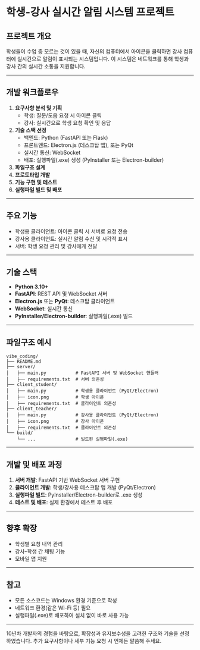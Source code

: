 # 학생-강사 실시간 알림 시스템 프로젝트

## 프로젝트 개요
학생들이 수업 중 모르는 것이 있을 때, 자신의 컴퓨터에서 아이콘을 클릭하면 강사 컴퓨터에 실시간으로 알림이 표시되는 시스템입니다. 이 시스템은 네트워크를 통해 학생과 강사 간의 실시간 소통을 지원합니다.

---

## 개발 워크플로우
1. **요구사항 분석 및 기획**
    - 학생: 질문/도움 요청 시 아이콘 클릭
    - 강사: 실시간으로 학생 요청 확인 및 응답
2. **기술 스택 선정**
    - 백엔드: Python (FastAPI 또는 Flask)
    - 프론트엔드: Electron.js (데스크탑 앱), 또는 PyQt
    - 실시간 통신: WebSocket
    - 배포: 실행파일(.exe) 생성 (PyInstaller 또는 Electron-builder)
3. **파일구조 설계**
4. **프로토타입 개발**
5. **기능 구현 및 테스트**
6. **실행파일 빌드 및 배포**

---

## 주요 기능
- 학생용 클라이언트: 아이콘 클릭 시 서버로 요청 전송
- 강사용 클라이언트: 실시간 알림 수신 및 시각적 표시
- 서버: 학생 요청 관리 및 강사에게 전달

---

## 기술 스택
- **Python 3.10+**
- **FastAPI**: REST API 및 WebSocket 서버
- **Electron.js** 또는 **PyQt**: 데스크탑 클라이언트
- **WebSocket**: 실시간 통신
- **PyInstaller/Electron-builder**: 실행파일(.exe) 빌드

---

## 파일구조 예시
```
vibe_coding/
├── README.md
├── server/
│   ├── main.py           # FastAPI 서버 및 WebSocket 핸들러
│   ├── requirements.txt  # 서버 의존성
├── client_student/
│   ├── main.py           # 학생용 클라이언트 (PyQt/Electron)
│   ├── icon.png          # 학생 아이콘
│   ├── requirements.txt  # 클라이언트 의존성
├── client_teacher/
│   ├── main.py           # 강사용 클라이언트 (PyQt/Electron)
│   ├── icon.png          # 강사 아이콘
│   ├── requirements.txt  # 클라이언트 의존성
└── build/
    └── ...               # 빌드된 실행파일(.exe)
```

---

## 개발 및 배포 과정
1. **서버 개발**: FastAPI 기반 WebSocket 서버 구현
2. **클라이언트 개발**: 학생/강사용 데스크탑 앱 개발 (PyQt/Electron)
3. **실행파일 빌드**: PyInstaller/Electron-builder로 .exe 생성
4. **테스트 및 배포**: 실제 환경에서 테스트 후 배포

---

## 향후 확장
- 학생별 요청 내역 관리
- 강사-학생 간 채팅 기능
- 모바일 앱 지원

---

## 참고
- 모든 소스코드는 Windows 환경 기준으로 작성
- 네트워크 환경(같은 Wi-Fi 등) 필요
- 실행파일(.exe)로 배포하여 설치 없이 바로 사용 가능

---

10년차 개발자의 경험을 바탕으로, 확장성과 유지보수성을 고려한 구조와 기술을 선정하였습니다. 추가 요구사항이나 세부 기능 요청 시 언제든 말씀해 주세요.
